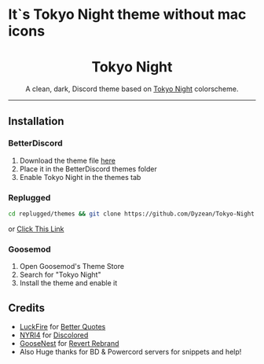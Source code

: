 # It`s Tokyo Night theme without mac icons
<h1 align="center">Tokyo Night</h1>

<p align="center">A clean, dark, Discord theme based on <a href="https://github.com/enkia/tokyo-night-vscode-theme">Tokyo Night</a> colorscheme.</p>

---

## Installation

### BetterDiscord

1. Download the theme file [here](https://betterdiscord.app/Download?id=439)
2. Place it in the BetterDiscord themes folder
3. Enable Tokyo Night in the themes tab

### Replugged
```sh
cd replugged/themes && git clone https://github.com/Dyzean/Tokyo-Night
```
or [Click This Link](https://replugged.dev/install?url=https://github.com/Dyzean/Tokyo-Night)

### Goosemod
1. Open Goosemod's Theme Store
2. Search for "Tokyo Night"
3. Install the theme and enable it

## Credits

- [LuckFire](https://github.com/LuckFire) for [Better Quotes](https://github.com/LuckFire/CSS-Snippets/tree/master/BetterQuotes)
- [NYRI4](https://github.com/NYRI4) for [Discolored](https://github.com/NYRI4/Discolored)
- [GooseNest](https://github.com/Goose-Nest) for [Revert Rebrand](https://github.com/Goose-Nest/GT-RevertRebrand)
- Also Huge thanks for BD & Powercord servers for snippets and help!

